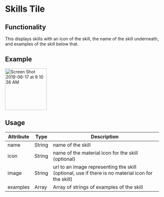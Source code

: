 # Skills Tile

## Functionality
This displays skills with an icon of the skill, the name of the skill underneath, and examples of the skill below that.

## Example
<img width="136" alt="Screen Shot 2019-06-17 at 9 10 36 AM" src="https://user-images.githubusercontent.com/9166875/59619618-cba1dc00-90df-11e9-95b4-af6a6d45c588.png">

## Usage
| Attribute | Type | Description
| --- | --- | ---
| name | String | name of the skill
| icon | String | name of the material icon for the skill (optional)
| image | String | url to an image representing the skill (optional, use if there is no material icon for the skill)
| examples | Array | Array of strings of examples of the skill
